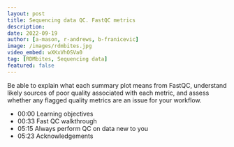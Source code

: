 ```yaml
---
layout: post
title: Sequencing data QC. FastQC metrics
description: 
date: 2022-09-19
author: [a-mason, r-andrews, b-franicevic]
image: /images/rdmbites.jpg
video_embed: wXKxVhOSVa0
tag: [RDMbites, Sequencing data]
featured: false
---
```


Be able to explain what each summary plot means from FastQC, understand likely sources of poor quality associated with each metric, and assess whether any flagged quality metrics are an issue for your workflow. 

- 00:00 Learning objectives 
- 00:33 Fast QC walkthrough
- 05:15 Always perform QC on data new to you
- 05:23 Acknowledgements